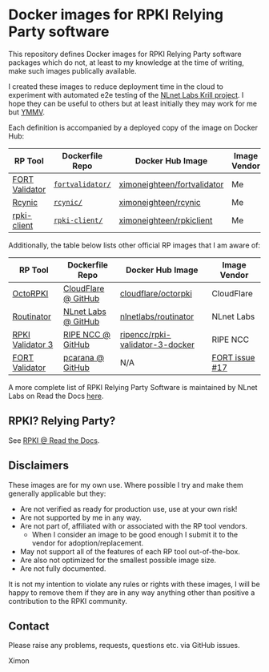 # Docker images for RPKI Relying Party software

This repository defines Docker images for RPKI Relying Party software packages which do not, at least to my knowledge at the time of writing, make such images publically available.

I created these images to reduce deployment time in the cloud to experiment with automated e2e testing of the [NLnet Labs Krill project](https://www.nlnetlabs.nl/projects/rpki/krill/). I hope they can be useful to others but at least initially they may work for me but [YMMV](https://dictionary.cambridge.org/dictionary/english/ymmv).

Each definition is accompanied by a deployed copy of the image on Docker Hub:

| RP Tool | Dockerfile Repo | Docker Hub Image | Image Vendor |
| ------- | --------------- | ---------------- | ------------ |
| [FORT Validator](https://fortproject.net/validator) | [`fortvalidator/`](fortvalidator) | [ximoneighteen/fortvalidator](https://hub.docker.com/r/ximoneighteen/fortvalidator) | Me |
| [Rcynic](https://github.com/dragonresearch/rpki.net/tree/master/rp/rcynic) | [`rcynic/`](rcynic) | [ximoneighteen/rcynic](https://hub.docker.com/r/ximoneighteen/rcynic) | Me |
| [rpki-client](https://medium.com/@jobsnijders/a-proposal-for-a-new-rpki-validator-openbsd-rpki-client-1-15b74e7a3f65) | [`rpki-client/`](rpki-client) | [ximoneighteen/rpkiclient](https://hub.docker.com/r/ximoneighteen/rpkiclient) | Me |

Additionally, the table below lists other official RP images that I am aware of:

| RP Tool | Dockerfile Repo | Docker Hub Image | Image Vendor |
| ------- | --------------- | ---------------- | ------------ |
| [OctoRPKI](https://blog.cloudflare.com/cloudflares-rpki-toolkit/) | [CloudFlare @ GitHub](https://github.com/cloudflare/cfrpki#octorpki) | [cloudflare/octorpki](https://hub.docker.com/r/cloudflare/octorpki) | CloudFlare |
| [Routinator](https://nlnetlabs.nl/projects/rpki/routinator/) | [NLnet Labs @ GitHub](https://github.com/NLnetLabs/routinator) | [nlnetlabs/routinator](https://hub.docker.com/r/nlnetlabs/routinator) | NLnet Labs |
| [RPKI Validator 3](https://www.ripe.net/manage-ips-and-asns/resource-management/certification/tools-and-resources) | [RIPE NCC @ GitHub](https://github.com/RIPE-NCC/rpki-validator) | [ripencc/rpki-validator-3-docker](https://hub.docker.com/r/ripencc/rpki-validator-3-docker) | RIPE NCC |
| [FORT Validator](https://fortproject.net/validator) | [pcarana @ GitHub](https://github.com/pcarana/docker-images/tree/master/FORT-validator) | N/A | [FORT issue #17](https://github.com/NICMx/FORT-validator/issues/17) |

A more complete list of RPKI Relying Party Software is maintained by NLnet Labs on Read the Docs [here](https://rpki.readthedocs.io/en/latest/tools.html).

## RPKI? Relying Party?

See [RPKI @ Read the Docs](https://rpki.readthedocs.io/en/latest/index.html).

## Disclaimers

These images are for my own use. Where possible I try and make them generally applicable but they:
- Are not verified as ready for production use, use at your own risk!
- Are not supported by me in any way.
- Are not part of, affiliated with or associated with the RP tool vendors.
  - When I consider an image to be good enough I submit it to the vendor for adoption/replacement.
- May not support all of the features of each RP tool out-of-the-box.
- Are also not optimized for the smallest possible image size.
- Are not fully documented.

It is not my intention to violate any rules or rights with these images, I will be happy to remove them if they are in any way anything other than  positive a contribution to the RPKI community.

## Contact

Please raise any problems, requests, questions etc. via GitHub issues.

Ximon
